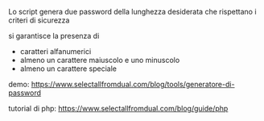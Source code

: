 Lo script genera due password della lunghezza desiderata che rispettano i criteri di sicurezza

si garantisce la presenza di
- caratteri alfanumerici
- almeno un carattere maiuscolo e uno minuscolo
- almeno un carattere speciale

demo: https://www.selectallfromdual.com/blog/tools/generatore-di-password

tutorial di php: https://www.selectallfromdual.com/blog/guide/php

